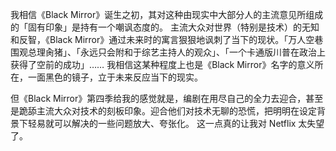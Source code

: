 我相信《Black Mirror》诞生之初，其对这种由现实中大部分人的主流意见所组成的「固有印象」是持有一个嘲讽态度的。
主流大众对世界（特别是技术）的无知和反智，《Black Mirror》通过未来时的寓言狠狠地讽刺了当下的现状。「万人空巷围观总理肏猪」、「永远只会附和于综艺主持人的观众」、「一个卡通版川普在政治上获得了空前的成功」……
我相信这某种程度上也是《Black Mirror》名字的意义所在，一面黑色的镜子，立于未来反应当下的现实。

但《Black Mirror》第四季给我的感觉就是，编剧在用尽自己的全力去迎合，甚至是跪舔主流大众对技术的刻板印象。迎合他们对技术无聊的恐慌，把明明在设定背景下轻易就可以解决的一些问题放大、夸张化。
这一点真的让我对 Netflix 太失望了。